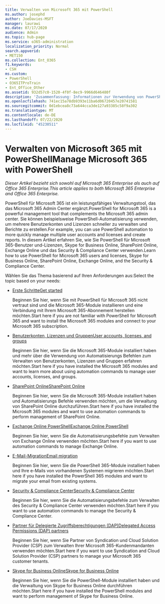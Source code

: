 ```yaml
---
title: Verwalten von Microsoft 365 mit PowerShell
ms.author: josephd
author: JoeDavies-MSFT
manager: laurawi
ms.date: 07/17/2020
audience: Admin
ms.topic: hub-page
ms.service: o365-administration
localization_priority: Normal
search.appverid:
- MET150
ms.collection: Ent_O365
f1.keywords:
- CSH
ms.custom:
- PowerShell
- O365ITProTrain
- Ent_Office_Other
ms.assetid: 932d57c0-1520-4f0f-8ec9-9966d646480f
description: 'Zusammenfassung: Informationen zur Verwendung von PowerShell zum Verwalten von Microsoft 365-Benutzern und-Lizenzen, Skype for Business Online, SharePoint Online, Exchange Online und dem Security & Compliance Center.'
ms.openlocfilehash: 741ec15a78db9393e11ba6d06720457e20741581
ms.sourcegitcommit: 0d1ebcea8c73a644cca3de127a93385c58f9a302
ms.translationtype: MT
ms.contentlocale: de-DE
ms.lasthandoff: 07/22/2020
ms.locfileid: "45230511"
---
```

# <a name="manage-microsoft-365-with-powershell"></a><span data-ttu-id="97db6-103">Verwalten von Microsoft 365 mit PowerShell</span><span class="sxs-lookup"><span data-stu-id="97db6-103">Manage Microsoft 365 with PowerShell</span></span>

<span data-ttu-id="97db6-104">*Dieser Artikel bezieht sich sowohl auf Microsoft 365 Enterprise als auch auf Office 365 Enterprise.*</span><span class="sxs-lookup"><span data-stu-id="97db6-104">*This article applies to both Microsoft 365 Enterprise and Office 365 Enterprise.*</span></span>

<span data-ttu-id="97db6-105">PowerShell für Microsoft 365 ist ein leistungsfähiges Verwaltungstool, das das Microsoft 365 Admin Center ergänzt.</span><span class="sxs-lookup"><span data-stu-id="97db6-105">PowerShell for Microsoft 365 is a powerful management tool that complements the Microsoft 365 admin center.</span></span> <span data-ttu-id="97db6-106">Sie können beispielsweise PowerShell-Automatisierung verwenden, um mehrere Benutzerkonten und Lizenzen schneller zu verwalten und Berichte zu erstellen.</span><span class="sxs-lookup"><span data-stu-id="97db6-106">For example, you can use PowerShell automation to more quickly manage multiple user accounts and licenses and create reports.</span></span> <span data-ttu-id="97db6-107">In diesem Artikel erfahren Sie, wie Sie PowerShell für Microsoft 365-Benutzer und-Lizenzen, Skype for Business Online, SharePoint Online, Exchange Online und das Security & Compliance Center verwenden.</span><span class="sxs-lookup"><span data-stu-id="97db6-107">Learn how to use PowerShell for Microsoft 365 users and licenses, Skype for Business Online, SharePoint Online, Exchange Online, and the Security & Compliance Center.</span></span>
  
<span data-ttu-id="97db6-108">Wählen Sie das Thema basierend auf Ihren Anforderungen aus:</span><span class="sxs-lookup"><span data-stu-id="97db6-108">Select the topic based on your needs:</span></span>
  
- [<span data-ttu-id="97db6-109">Erste Schritte</span><span class="sxs-lookup"><span data-stu-id="97db6-109">Get started</span></span>](getting-started-with-office-365-powershell.md)

    <span data-ttu-id="97db6-110">Beginnen Sie hier, wenn Sie mit PowerShell für Microsoft 365 nicht vertraut sind und die Microsoft 365-Module installieren und eine Verbindung mit Ihrem Microsoft 365-Abonnement herstellen möchten.</span><span class="sxs-lookup"><span data-stu-id="97db6-110">Start here if you are not familiar with PowerShell for Microsoft 365 and want to install the Microsoft 365 modules and connect to your Microsoft 365 subscription.</span></span>

- [<span data-ttu-id="97db6-111">Benutzerkonten, Lizenzen und Gruppen</span><span class="sxs-lookup"><span data-stu-id="97db6-111">User accounts, licenses, and groups</span></span>](manage-user-accounts-and-licenses-with-office-365-powershell.md)

    <span data-ttu-id="97db6-112">Beginnen Sie hier, wenn Sie die Microsoft 365-Module installiert haben und mehr über die Verwendung von Automatisierungs Befehlen zum Verwalten von Benutzerkonten, Lizenzen und Gruppen erfahren möchten.</span><span class="sxs-lookup"><span data-stu-id="97db6-112">Start here if you have installed the Microsoft 365 modules and want to learn more about using automation commands to manage user accounts, licenses, and groups.</span></span>

- [<span data-ttu-id="97db6-113">SharePoint Online</span><span class="sxs-lookup"><span data-stu-id="97db6-113">SharePoint Online</span></span>](https://docs.microsoft.com/office365/enterprise/powershell/manage-sharepoint-online-with-office-365-powershell)

    <span data-ttu-id="97db6-114">Beginnen Sie hier, wenn Sie die Microsoft 365-Module installiert haben und Automatisierungs Befehle verwenden möchten, um die Verwaltung von SharePoint Online durchzuführen.</span><span class="sxs-lookup"><span data-stu-id="97db6-114">Start here if you have installed the Microsoft 365 modules and want to use automation commands to perform management of SharePoint Online.</span></span>

- [<span data-ttu-id="97db6-115">Exchange Online PowerShell</span><span class="sxs-lookup"><span data-stu-id="97db6-115">Exchange Online PowerShell</span></span>](https://docs.microsoft.com/powershell/exchange/exchange-online/exchange-online-powershell)

    <span data-ttu-id="97db6-116">Beginnen Sie hier, wenn Sie die Automatisierungsbefehle zum Verwalten von Exchange Online verwenden möchten.</span><span class="sxs-lookup"><span data-stu-id="97db6-116">Start here if you want to use automation commands to manage Exchange Online.</span></span>

- [<span data-ttu-id="97db6-117">E-Mail-Migration</span><span class="sxs-lookup"><span data-stu-id="97db6-117">Email migration</span></span>](use-powershell-for-email-migration-to-office-365.md)

    <span data-ttu-id="97db6-118">Beginnen Sie hier, wenn Sie die PowerShell 365-Module installiert haben und Ihre e-Mails von vorhandenen Systemen migrieren möchten.</span><span class="sxs-lookup"><span data-stu-id="97db6-118">Start here if you have installed the PowerShell 365 modules and want to migrate your email from existing systems.</span></span>

- [<span data-ttu-id="97db6-119">Security & Compliance Center</span><span class="sxs-lookup"><span data-stu-id="97db6-119">Security & Compliance Center</span></span>](https://docs.microsoft.com/powershell/exchange/office-365-scc/office-365-scc-powershell)

    <span data-ttu-id="97db6-120">Beginnen Sie hier, wenn Sie die Automatisierungsbefehle zum Verwalten des Security & Compliance Center verwenden möchten.</span><span class="sxs-lookup"><span data-stu-id="97db6-120">Start here if you want to use automation commands to manage the Security & Compliance Center.</span></span>

- [<span data-ttu-id="97db6-121">Partner für Delegierte Zugriffsberechtigungen (DAP)</span><span class="sxs-lookup"><span data-stu-id="97db6-121">Delegated Access Permissions (DAP) partners</span></span>](manage-office-365-with-windows-powershell-for-delegated-access-permissions-dap-p.md)

    <span data-ttu-id="97db6-122">Beginnen Sie hier, wenn Sie Partner von Syndication und Cloud Solution Provider (CSP) zum Verwalten Ihrer Microsoft 365-Kundenmandanten verwenden möchten.</span><span class="sxs-lookup"><span data-stu-id="97db6-122">Start here if you want to use Syndication and Cloud Solution Provider (CSP) partners to manage your Microsoft 365 customer tenants.</span></span>

- [<span data-ttu-id="97db6-123">Skype for Business Online</span><span class="sxs-lookup"><span data-stu-id="97db6-123">Skype for Business Online</span></span>](manage-skype-for-business-online-with-office-365-powershell.md)

    <span data-ttu-id="97db6-124">Beginnen Sie hier, wenn Sie die PowerShell-Module installiert haben und die Verwaltung von Skype for Business Online durchführen möchten.</span><span class="sxs-lookup"><span data-stu-id="97db6-124">Start here if you have installed the PowerShell modules and want to perform management of Skype for Business Online.</span></span>
